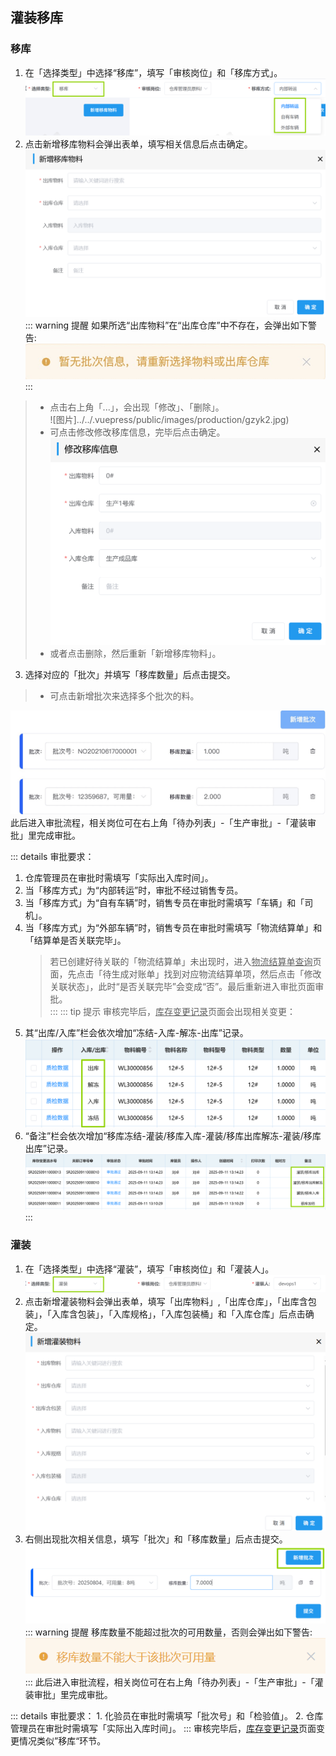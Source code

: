 ## 灌装移库
### 移库
1. 在「选择类型」中选择“移库”，填写「审核岗位」和「移库方式」。
![图片](../../.vuepress/public/images/production/move.png) 
2. 点击<kbd>新增移库物料</kbd>会弹出表单，填写相关信息后点击<kbd>确定</kbd>。  
![图片](../../.vuepress/public/images/production/move1.png) 
::: warning 提醒
如果所选“出库物料”在“出库仓库”中不存在，会弹出如下警告:  
![图片](../../.vuepress/public/images/production/gzyk.jpg)  
:::
>+ 点击右上角「...」，会出现「修改」、「删除」。  
![图片]../../.vuepress/public/images/production/gzyk2.jpg)  
>+ 可点击<kbd>修改</kbd>修改移库信息，完毕后点击<kbd>确定</kbd>。  
![图片](../../.vuepress/public/images/production/cancel1.png)
>+ 或者点击<kbd>删除</kbd>，然后重新「新增移库物料」。  
 

3. 选择对应的「批次」并填写「移库数量」后点击<kbd>提交</kbd>。  
>+ 可点击<kbd>新增批次</kbd>来选择多个批次的料。 
<!-- 移库数量不够时，小bug -->
![图片](../../.vuepress/public/images/production/gzyk3.jpg)  
此后进入审批流程，相关岗位可在右上角「待办列表」-「生产审批」-「灌装审批」里完成审批。  
<ShowImg src="../../.vuepress/public/images/production/sc-gzsp1.png" text="“灌装审批”的审批流程图"/>   

::: details 审批要求：
1. 仓库管理员在审批时需填写「实际出入库时间」。
2. 当「移库方式」为“内部转运”时，审批不经过销售专员。
3. 当「移库方式」为“自有车辆”时，销售专员在审批时需填写「车辆」和「司机」。
4. 当「移库方式」为“外部车辆”时，销售专员在审批时需填写「物流结算单」和「结算单是否关联完毕」。  
    >若已创建好待关联的「物流结算单」未出现时，进入<u>物流结算单查询</u>页面，先点击「待生成对账单」找到对应物流结算单项，然后点击「修改关联状态」，此时“是否关联完毕”会变成“否”。最后重新进入审批页面审批。  
:::
::: tip 提示
审核完毕后，<u>库存变更记录</u>页面会出现相关变更：
1. 其“出库/入库”栏会依次增加“冻结-入库-解冻-出库”记录。
![图片](../../.vuepress/public/images/production/change.png) 
2. “备注”栏会依次增加“移库冻结-灌装/移库入库-灌装/移库出库解冻-灌装/移库出库”记录。 
![图片](../../.vuepress/public/images/production/change1.png) 
:::

### 灌装
1. 在「选择类型」中选择“灌装”，填写「审核岗位」和「灌装人」。
![图片](../../.vuepress/public/images/production/fill.png)  
2. 点击<kbd>新增灌装物料</kbd>会弹出表单，填写「出库物料」,「出库仓库」，「出库含包装」，「入库含包装」，「入库规格」，「入库包装桶」和「入库仓库」后点击<kbd>确定</kbd>。
![图片](../../.vuepress/public/images/production/fill1.png)  
3. 右侧出现批次相关信息，填写「批次」和「移库数量」后点击<kbd>提交</kbd>。 
![图片](../../.vuepress/public/images/production/fill2.png) 
::: warning 提醒
移库数量不能超过批次的可用数量，否则会弹出如下警告:
![图片](../../.vuepress/public/images/production/warn.png) 
:::
此后进入审批流程，相关岗位可在右上角「待办列表」-「生产审批」-「灌装审批」里完成审批。  
<ShowImg src="../../.vuepress/public/images/production/sc-gzsp.png" text="“灌装审批”的审批流程图"/>  
::: details 审批要求：
1. 化验员在审批时需填写「批次号」和「检验值」。
2. 仓库管理员在审批时需填写「实际出入库时间」。 
:::  
<!-- ::: tip 提示 -->
审核完毕后，<u>库存变更记录</u>页面变更情况类似”移库“环节。
<!-- ::: -->

